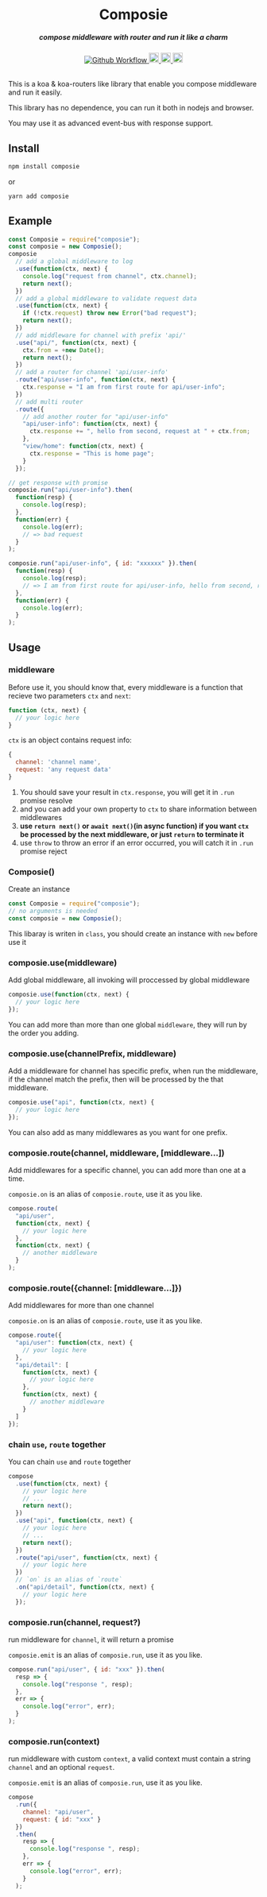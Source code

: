<h1 align="center">Composie</h1>

<h5 align="center">compose middleware with router and run it like a charm </h5>
<div align="center">
  <a href="https://github.com/oe/composie/actions/workflows/pages.yml">
    <img src="https://github.com/oe/composie/actions/workflows/pages.yml/badge.svg" alt="Github Workflow">
  </a>
  <a href="#readme">
    <img src="https://badges.frapsoft.com/typescript/code/typescript.svg?v=101" alt="code with typescript" height="20">
  </a>
  <a href="#readme">
    <img src="https://badge.fury.io/js/composie.svg" alt="npm version" height="20">
  </a>
  <a href="https://www.npmjs.com/package/composie">
    <img src="https://img.shields.io/npm/dm/composie.svg" alt="npm version" height="20">
  </a>
</div>

<br>

This is a koa & koa-routers like library that enable you compose middleware and run it easily.

This library has no dependence, you can run it both in nodejs and browser.

You may use it as advanced event-bus with response support.

## Install

```sh
npm install composie
```

or

```sh
yarn add composie
```

## Example

```js
const Composie = require("composie");
const composie = new Composie();
composie
  // add a global middleware to log
  .use(function(ctx, next) {
    console.log("request from channel", ctx.channel);
    return next();
  })
  // add a global middleware to validate request data
  .use(function(ctx, next) {
    if (!ctx.request) throw new Error("bad request");
    return next();
  })
  // add middleware for channel with prefix 'api/'
  .use("api/", function(ctx, next) {
    ctx.from = +new Date();
    return next();
  })
  // add a router for channel 'api/user-info'
  .route("api/user-info", function(ctx, next) {
    ctx.response = "I am from first route for api/user-info";
  })
  // add multi router
  .route({
    // add another router for "api/user-info"
    "api/user-info": function(ctx, next) {
      ctx.response += ", hello from second, request at " + ctx.from;
    },
    "view/home": function(ctx, next) {
      ctx.response = "This is home page";
    }
  });

// get response with promise
composie.run("api/user-info").then(
  function(resp) {
    console.log(resp);
  },
  function(err) {
    console.log(err);
    // => bad request
  }
);

composie.run("api/user-info", { id: "xxxxxx" }).then(
  function(resp) {
    console.log(resp);
    // => I am from first route for api/user-info, hello from second, request at 1538209634315
  },
  function(err) {
    console.log(err);
  }
);
```

## Usage

### middleware

Before use it, you should know that, every middleware is a function that recieve two parameters `ctx` and `next`:

```js
function (ctx, next) {
  // your logic here
}
```

`ctx` is an object contains request info:

```js
{
  channel: 'channel name',
  request: 'any request data'
}
```

1. You should save your result in `ctx.response`, you will get it in `.run` promise resolve
2. and you can add your own property to `ctx` to share information between middlewares
3. **use `return next()` or `await next()`(in async function) if you want `ctx` be processed by the next middleware, or just `return` to terminate it**
4. use `throw` to throw an error if an error occurred, you will catch it in `.run` promise reject

### Composie()

Create an instance

```js
const Composie = require("composie");
// no arguments is needed
const composie = new Composie();
```

This libaray is writen in `class`, you should create an instance with `new` before use it

### composie.use(middleware)

Add global middleware, all invoking will proccessed by global middleware

```js
composie.use(function(ctx, next) {
  // your logic here
});
```

You can add more than more than one global `middleware`, they will run by the order you adding.

### composie.use(channelPrefix, middleware)

Add a middleware for channel has specific prefix, when run the middleware, if the channel match the prefix, then will be processed by the that middleware.

```js
composie.use("api", function(ctx, next) {
  // your logic here
});
```

You can also add as many middlewares as you want for one prefix.

### composie.route(channel, middleware, [middleware...])

Add middlewares for a specific channel, you can add more than one at a time.

`composie.on` is an alias of `composie.route`, use it as you like.

```js
compose.route(
  "api/user",
  function(ctx, next) {
    // your logic here
  },
  function(ctx, next) {
    // another middleware
  }
);
```

### composie.route({channel: [middleware...]})

Add middlewares for more than one channel

`composie.on` is an alias of `composie.route`, use it as you like.

```js
compose.route({
  "api/user": function(ctx, next) {
    // your logic here
  },
  "api/detail": [
    function(ctx, next) {
      // your logic here
    },
    function(ctx, next) {
      // another middleware
    }
  ]
});
```

### chain `use`, `route` together

You can chain `use` and `route` together

```js
compose
  .use(function(ctx, next) {
    // your logic here
    // ...
    return next();
  })
  .use("api", function(ctx, next) {
    // your logic here
    // ...
    return next();
  })
  .route("api/user", function(ctx, next) {
    // your logic here
  })
  // `on` is an alias of `route`
  .on("api/detail", function(ctx, next) {
    // your logic here
  });

```

### composie.run(channel, request?)

run middleware for `channel`, it will return a promise

`composie.emit` is an alias of `composie.run`, use it as you like.

```js
compose.run("api/user", { id: "xxx" }).then(
  resp => {
    console.log("response ", resp);
  },
  err => {
    console.log("error", err);
  }
);
```

### composie.run(context)

run middleware with custom `context`, a valid context must contain a string `channel` and an optional `request`.

`composie.emit` is an alias of `composie.run`, use it as you like.

```js
compose
  .run({
    channel: "api/user",
    request: { id: "xxx" }
  })
  .then(
    resp => {
      console.log("response ", resp);
    },
    err => {
      console.log("error", err);
    }
  );
```
